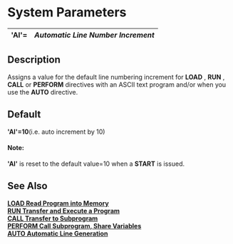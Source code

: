 # System Parameters

**'AI'=** |  **_Automatic Line Number Increment_**  
---|---  
  
##  Description

Assigns a value for the default line numbering increment for **LOAD** , **RUN** , **CALL** or **PERFORM** directives with an ASCII text program and/or when you use the **AUTO** directive.

##  Default

**'AI'=10**(i.e. auto increment by 10)

#### **Note:**  
**'AI'** is reset to the default value=10 when a **START** is issued.

## See Also

**[LOAD Read Program into Memory](../directives/load.md)**  
**[RUN Transfer and Execute a Program](../directives/run.md)**  
**[CALL Transfer to Subprogram](../directives/call.md)**  
**[PERFORM Call Subprogram, Share Variables](../directives/perform.md)**  
**[AUTO Automatic Line Generation](../directives/auto.md)**
